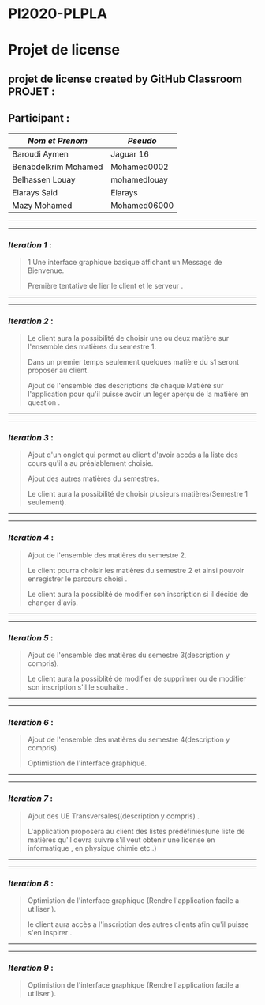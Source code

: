 # Pl2020-PLPLA
# Projet de license 

## projet de license created by GitHub Classroom PROJET :

## Participant :
| *Nom et Prenom* | *Pseudo* |
| ------ | ------ |
| Baroudi Aymen | Jaguar 16 |
| Benabdelkrim Mohamed | Mohamed0002 |
| Belhassen Louay | mohamedlouay |
| Elarays Said | Elarays |
| Mazy Mohamed | Mohamed06000 |



---
___

### *Iteration 1*  : 
> 
>
> 1 Une interface graphique basique affichant un Message de Bienvenue.
>
> Première tentative de lier le client et le serveur .


---
___

### *Iteration 2* : 
> Le client aura la possibilité de choisir une  ou deux matière sur l'ensemble des matières du semestre 1.
>
> Dans un premier temps seulement quelques matière du s1 seront proposer au client.
>
>	Ajout de l'ensemble des  descriptions de chaque Matière sur l'application pour qu'il puisse avoir un leger aperçu de la
 matière en question .


---
___
### *Iteration 3* :
> Ajout d'un onglet qui permet au client d'avoir accés a la liste des cours qu'il  a au préalablement choisie.
>
> Ajout des autres matières du semestres.
>
> Le client aura la possibilité de choisir plusieurs matières(Semestre 1 seulement).


---
___
### *Iteration 4* : 
> Ajout de l'ensemble des matières du semestre 2.
>
> Le client pourra choisir les matières du semestre 2 et  ainsi pouvoir enregistrer le parcours choisi .
>
> Le client aura la possiblité de modifier son inscription si il décide de changer d'avis.
>

---
___

### *Iteration 5* : 
> Ajout de l'ensemble des matières du semestre 3(description y compris).
>
> Le client aura la possiblité de modifier de supprimer ou de modifier son inscription  s'il le souhaite .

---
___
	
### *Iteration 6* : 

> Ajout de l'ensemble des matières du semestre 4(description y compris).
> 
> Optimistion de l'interface graphique.
>

 

---
___

### *Iteration 7* :

>Ajout des UE Transversales((description y compris) . 
> 
> L'application proposera au client des listes prédéfinies(une liste de matières qu'il devra suivre s'il veut obtenir une license en informatique , en physique chimie etc..)
>
---
___

### *Iteration 8* :

> Optimistion de l'interface graphique (Rendre l'application facile a utiliser ). 
> 
> le client aura accès a l'inscription des autres clients afin qu'il puisse s'en inspirer . 
>
---
___
### *Iteration 9* :
> Optimistion de l'interface graphique (Rendre l'application facile a utiliser ). 
>
>
